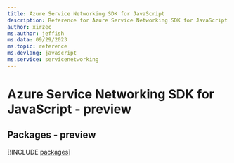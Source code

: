 ```yaml
---
title: Azure Service Networking SDK for JavaScript
description: Reference for Azure Service Networking SDK for JavaScript
author: xirzec
ms.author: jeffish
ms.data: 09/29/2023
ms.topic: reference
ms.devlang: javascript
ms.service: servicenetworking
---
```

# Azure Service Networking SDK for JavaScript - preview
## Packages - preview
[!INCLUDE [packages](service-networking-index.md)]